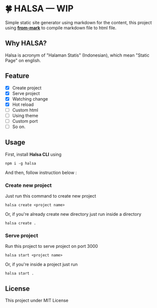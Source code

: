 # 🍀 HALSA — WIP

Simple static site generator using markdown for the content, this project using **[from-mark](https://github.com/muhibbudins/from-mark)** to compile markdown file to html file.

## Why HALSA?

Halsa is acronym of "Halaman Statis" (Indonesian), which mean "Static Page" on english.

## Feature

- [x] Create project
- [x] Serve project
- [x] Watching change
- [x] Hot reload
- [ ] Custom html
- [ ] Using theme
- [ ] Custom port
- [ ] So on.

## Usage

First, install **Halsa CLI** using

```
npm i -g halsa
```

And then, follow instruction below :

### Create new project

Just run this command to create new project

```
halsa create <project name>
```

Or, if you're already create new directory just run inside a directory

```
halsa create .
```

### Serve project

Run this project to serve project on port 3000

```
halsa start <project name>
```

Or, if you're inside a project just run

```
halsa start .
```

## License

This project under MIT License